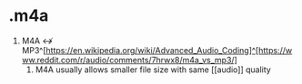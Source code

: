 # .m4a
1. M4A ↮ MP3^[https://en.wikipedia.org/wiki/Advanced_Audio_Coding]^[https://www.reddit.com/r/audio/comments/7hrwx8/m4a_vs_mp3/]
	1. M4A usually allows smaller file size with same [[audio]] quality